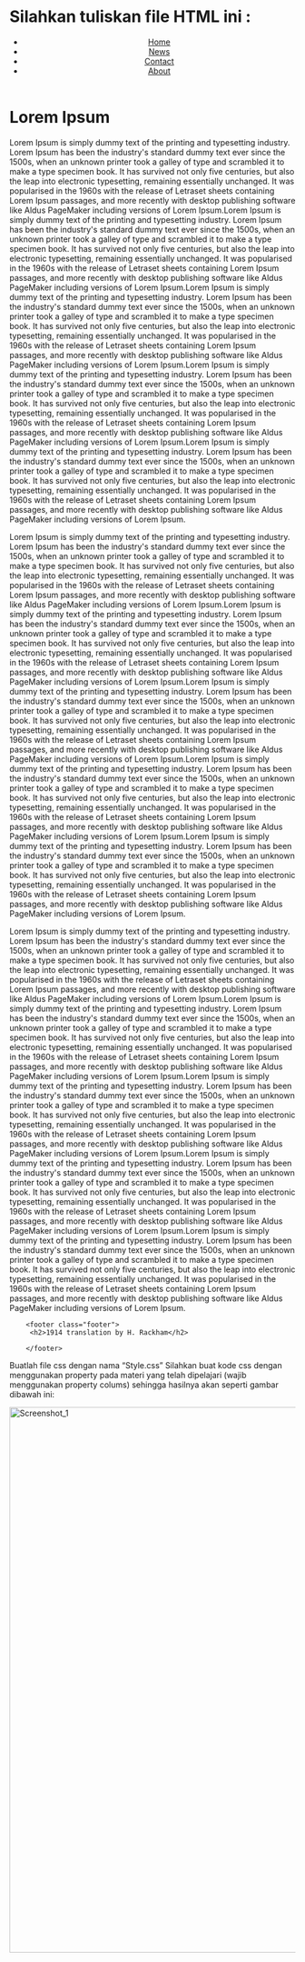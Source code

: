 # Silahkan tuliskan file HTML ini :

<!DOCTYPE html>
<html lang="en" dir="ltr">
 <head>
        <meta charset="utf-8" />
        <title>Tugas CSS - Niomic</title>
        <link rel="stylesheet" href="style.css" />
 </head>
 <body>
        <header>
         <ul>
           <li><a href="">Home</a></li>
           <li><a href="">News</a></li>
           <li><a href="">Contact</a></li>
           <li><a href="">About</a></li>
         </ul>
        </header>
        <main>
         <div class="">
           <div class=""><h1>Lorem Ipsum</h1></div>
           <p>
             Lorem Ipsum is simply dummy text of the printing and typesetting
             industry. Lorem Ipsum has been the industry's standard dummy text ever
             since the 1500s, when an unknown printer took a galley of type and
             scrambled it to make a type specimen book. It has survived not only
             five centuries, but also the leap into electronic typesetting,
             remaining essentially unchanged. It was popularised in the 1960s with
             the release of Letraset sheets containing Lorem Ipsum passages, and
             more recently with desktop publishing software like Aldus PageMaker
             including versions of Lorem Ipsum.Lorem Ipsum is simply dummy text of
             the printing and typesetting industry. Lorem Ipsum has been the
             industry's standard dummy text ever since the 1500s, when an unknown
             printer took a galley of type and scrambled it to make a type specimen
             book. It has survived not only five centuries, but also the leap into
             electronic typesetting, remaining essentially unchanged. It was
             popularised in the 1960s with the release of Letraset sheets
             containing Lorem Ipsum passages, and more recently with desktop
             publishing software like Aldus PageMaker including versions of Lorem
             Ipsum.Lorem Ipsum is simply dummy text of the printing and typesetting
             industry. Lorem Ipsum has been the industry's standard dummy text ever
             since the 1500s, when an unknown printer took a galley of type and
             scrambled it to make a type specimen book. It has survived not only
             five centuries, but also the leap into electronic typesetting,
             remaining essentially unchanged. It was popularised in the 1960s with
             the release of Letraset sheets containing Lorem Ipsum passages, and
             more recently with desktop publishing software like Aldus PageMaker
             including versions of Lorem Ipsum.Lorem Ipsum is simply dummy text of
             the printing and typesetting industry. Lorem Ipsum has been the
             industry's standard dummy text ever since the 1500s, when an unknown
             printer took a galley of type and scrambled it to make a type specimen
             book. It has survived not only five centuries, but also the leap into
             electronic typesetting, remaining essentially unchanged. It was
             popularised in the 1960s with the release of Letraset sheets
             containing Lorem Ipsum passages, and more recently with desktop
             publishing software like Aldus PageMaker including versions of Lorem
             Ipsum.Lorem Ipsum is simply dummy text of the printing and typesetting
             industry. Lorem Ipsum has been the industry's standard dummy text ever
             since the 1500s, when an unknown printer took a galley of type and
             scrambled it to make a type specimen book. It has survived not only
             five centuries, but also the leap into electronic typesetting,
             remaining essentially unchanged. It was popularised in the 1960s with
             the release of Letraset sheets containing Lorem Ipsum passages, and
             more recently with desktop publishing software like Aldus PageMaker
             including versions of Lorem Ipsum.
           </p>
           <p>
             Lorem Ipsum is simply dummy text of the printing and typesetting
             industry. Lorem Ipsum has been the industry's standard dummy text ever
             since the 1500s, when an unknown printer took a galley of type and
             scrambled it to make a type specimen book. It has survived not only
             five centuries, but also the leap into electronic typesetting,
             remaining essentially unchanged. It was popularised in the 1960s with
             the release of Letraset sheets containing Lorem Ipsum passages, and
             more recently with desktop publishing software like Aldus PageMaker
             including versions of Lorem Ipsum.Lorem Ipsum is simply dummy text of
             the printing and typesetting industry. Lorem Ipsum has been the
             industry's standard dummy text ever since the 1500s, when an unknown
             printer took a galley of type and scrambled it to make a type specimen
             book. It has survived not only five centuries, but also the leap into
             electronic typesetting, remaining essentially unchanged. It was
             popularised in the 1960s with the release of Letraset sheets
             containing Lorem Ipsum passages, and more recently with desktop
             publishing software like Aldus PageMaker including versions of Lorem
             Ipsum.Lorem Ipsum is simply dummy text of the printing and typesetting
             industry. Lorem Ipsum has been the industry's standard dummy text ever
             since the 1500s, when an unknown printer took a galley of type and
             scrambled it to make a type specimen book. It has survived not only
             five centuries, but also the leap into electronic typesetting,
             remaining essentially unchanged. It was popularised in the 1960s with
             the release of Letraset sheets containing Lorem Ipsum passages, and
             more recently with desktop publishing software like Aldus PageMaker
             including versions of Lorem Ipsum.Lorem Ipsum is simply dummy text of
             the printing and typesetting industry. Lorem Ipsum has been the
             industry's standard dummy text ever since the 1500s, when an unknown
             printer took a galley of type and scrambled it to make a type specimen
             book. It has survived not only five centuries, but also the leap into
             electronic typesetting, remaining essentially unchanged. It was
             popularised in the 1960s with the release of Letraset sheets
             containing Lorem Ipsum passages, and more recently with desktop
             publishing software like Aldus PageMaker including versions of Lorem
             Ipsum.Lorem Ipsum is simply dummy text of the printing and typesetting
             industry. Lorem Ipsum has been the industry's standard dummy text ever
             since the 1500s, when an unknown printer took a galley of type and
             scrambled it to make a type specimen book. It has survived not only
             five centuries, but also the leap into electronic typesetting,
             remaining essentially unchanged. It was popularised in the 1960s with
             the release of Letraset sheets containing Lorem Ipsum passages, and
             more recently with desktop publishing software like Aldus PageMaker
             including versions of Lorem Ipsum.
           </p>
           <p>
             Lorem Ipsum is simply dummy text of the printing and typesetting
             industry. Lorem Ipsum has been the industry's standard dummy text ever
             since the 1500s, when an unknown printer took a galley of type and
             scrambled it to make a type specimen book. It has survived not only
             five centuries, but also the leap into electronic typesetting,
             remaining essentially unchanged. It was popularised in the 1960s with
             the release of Letraset sheets containing Lorem Ipsum passages, and
             more recently with desktop publishing software like Aldus PageMaker
             including versions of Lorem Ipsum.Lorem Ipsum is simply dummy text of
             the printing and typesetting industry. Lorem Ipsum has been the
             industry's standard dummy text ever since the 1500s, when an unknown
             printer took a galley of type and scrambled it to make a type specimen
             book. It has survived not only five centuries, but also the leap into
             electronic typesetting, remaining essentially unchanged. It was
             popularised in the 1960s with the release of Letraset sheets
             containing Lorem Ipsum passages, and more recently with desktop
             publishing software like Aldus PageMaker including versions of Lorem
             Ipsum.Lorem Ipsum is simply dummy text of the printing and typesetting
             industry. Lorem Ipsum has been the industry's standard dummy text ever
             since the 1500s, when an unknown printer took a galley of type and
             scrambled it to make a type specimen book. It has survived not only
             five centuries, but also the leap into electronic typesetting,
             remaining essentially unchanged. It was popularised in the 1960s with
             the release of Letraset sheets containing Lorem Ipsum passages, and
             more recently with desktop publishing software like Aldus PageMaker
             including versions of Lorem Ipsum.Lorem Ipsum is simply dummy text of
             the printing and typesetting industry. Lorem Ipsum has been the
             industry's standard dummy text ever since the 1500s, when an unknown
             printer took a galley of type and scrambled it to make a type specimen
             book. It has survived not only five centuries, but also the leap into
             electronic typesetting, remaining essentially unchanged. It was
             popularised in the 1960s with the release of Letraset sheets
             containing Lorem Ipsum passages, and more recently with desktop
             publishing software like Aldus PageMaker including versions of Lorem
             Ipsum.Lorem Ipsum is simply dummy text of the printing and typesetting
             industry. Lorem Ipsum has been the industry's standard dummy text ever
             since the 1500s, when an unknown printer took a galley of type and
             scrambled it to make a type specimen book. It has survived not only
             five centuries, but also the leap into electronic typesetting,
             remaining essentially unchanged. It was popularised in the 1960s with
             the release of Letraset sheets containing Lorem Ipsum passages, and
             more recently with desktop publishing software like Aldus PageMaker
             including versions of Lorem Ipsum.
           </p>
         </div>
        </main>

        <footer class="footer">
         <h2>1914 translation by H. Rackham</h2>

        </footer>

 </body>
</html>

Buatlah file css dengan nama “Style.css”
Silahkan buat kode css dengan menggunakan property pada materi yang telah dipelajari (wajib menggunakan property colums) sehingga hasilnya akan seperti gambar dibawah ini:

<img width="960" alt="Screenshot_1" src="https://lh6.googleusercontent.com/85-Hr7yIvNJBLf5hE_Mmsn0QxyOAiOO7sv73rCW3qO6iUnNNhNhDnbxhEQTHYQ0PnsD37h6LXhg7SUnvlhL6AUKBZ8S-BITOa3ymACkwsY8na-3fJyVIKfxUbVCsUhFENcOfOfbEg7tkPSv-BOICCoNl-nz9yVTUN8vi9Oxd0hLy48QwlC7Uew"></img>
